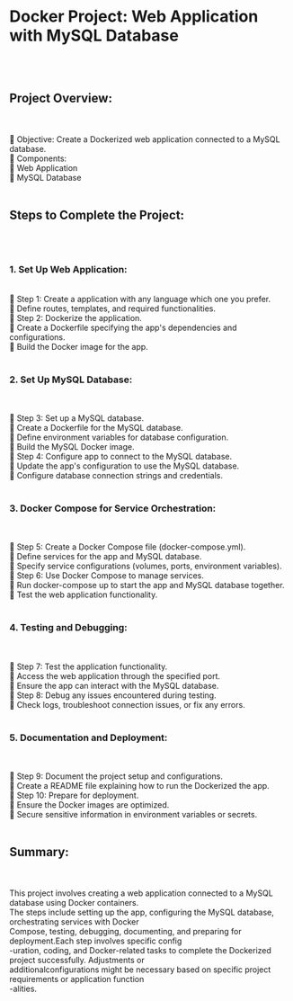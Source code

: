 <h1>Docker Project: Web Application with MySQL Database</h1> <br/><br/>
<h2>Project Overview:</h2><br/><br/>
 Objective: Create a Dockerized web application connected to a MySQL database.<br/>
 Components:<br/>
 Web Application<br/>
 MySQL Database<br/><br/>
<h2>Steps to Complete the Project:</h2><br/><br/>
<h3>1. Set Up Web Application:</h3><br/>
 Step 1: Create a application with any language which one you prefer.<br/>
 Define routes, templates, and required functionalities.<br/>
 Step 2: Dockerize the application.<br/>
 Create a Dockerfile specifying the app's dependencies and configurations.<br/>
 Build the Docker image for the app.<br/><br/>
<h3>2. Set Up MySQL Database:</h3><br/><br/>
 Step 3: Set up a MySQL database.<br/>
 Create a Dockerfile for the MySQL database.<br/>
 Define environment variables for database configuration.<br/>
 Build the MySQL Docker image.<br/>
 Step 4: Configure app to connect to the MySQL database.<br/>
 Update the app's configuration to use the MySQL database.<br/>
 Configure database connection strings and credentials.<br/><br/>
<h3>3. Docker Compose for Service Orchestration:</h3><br/><br/>
 Step 5: Create a Docker Compose file (docker-compose.yml).<br/>
 Define services for the app and MySQL database.<br/>
 Specify service configurations (volumes, ports, environment variables).<br/>
 Step 6: Use Docker Compose to manage services.<br/>
 Run docker-compose up to start the app and MySQL database together.<br/>
 Test the web application functionality.<br/><br/>
<h3>4. Testing and Debugging:</h3><br/><br/>
 Step 7: Test the application functionality.<br/>
 Access the web application through the specified port.<br/>
 Ensure the app can interact with the MySQL database.<br/>
 Step 8: Debug any issues encountered during testing.<br/>
 Check logs, troubleshoot connection issues, or fix any errors.<br/><br/>
<h3>5. Documentation and Deployment:</h3><br/><br/>
 Step 9: Document the project setup and configurations.<br/>
 Create a README file explaining how to run the Dockerized the app.<br/>
 Step 10: Prepare for deployment.<br/>
 Ensure the Docker images are optimized.<br/>
 Secure sensitive information in environment variables or secrets.<br/><br/>
<h2>Summary:</h2><br/><br/>
This project involves creating a web application connected to a MySQL database using Docker containers. <br/>
The steps include setting up the app, configuring the MySQL database, orchestrating services with Docker<br/>
Compose, testing, debugging, documenting, and preparing for deployment.Each step involves specific config<br/>
-uration, coding, and Docker-related tasks to complete the Dockerized project successfully. Adjustments or<br/>
additionalconfigurations might be necessary based on specific project requirements or application function<br/>
-alities.<br/>
